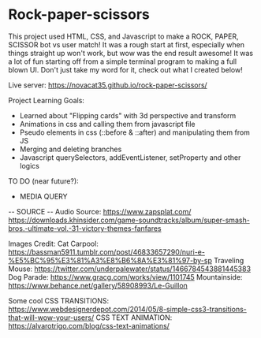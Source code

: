 # Rock-paper-scissors

This project used HTML, CSS, and Javascript to make a ROCK, PAPER, SCISSOR bot vs user match! It was a rough start at first, especially when things straight up won't work, but wow was the end result awesome! It was a lot of fun starting off from a simple terminal program to making a full blown UI. Don't just take my word for it, check out what I created below!

Live server: 
https://novacat35.github.io/rock-paper-scissors/

Project Learning Goals:
- Learned about "Flipping cards" with 3d perspective and transform
- Animations in css and calling them from javascript file 
- Pseudo elements in css (::before & ::after) and manipulating them from JS
- Merging and deleting branches
- Javascript querySelectors, addEventListener, setProperty and other logics

TO DO (near future?): 
- MEDIA QUERY

-- SOURCE -- 
Audio Source:
https://www.zapsplat.com/
https://downloads.khinsider.com/game-soundtracks/album/super-smash-bros.-ultimate-vol.-31-victory-themes-fanfares

Images Credit:
Cat Carpool: https://bassman5911.tumblr.com/post/46833657290/nuri-e-%E5%BC%95%E3%81%A3%E8%B6%8A%E3%81%97-by-sp
Traveling Mouse: https://twitter.com/underpalewater/status/1466784543881445383
Dog Parade: https://www.gracg.com/works/view/1101745
Mountainside: https://www.behance.net/gallery/58908993/Le-Guillon

Some cool CSS TRANSITIONS:
https://www.webdesignerdepot.com/2014/05/8-simple-css3-transitions-that-will-wow-your-users/
CSS TEXT ANIMATION:
https://alvarotrigo.com/blog/css-text-animations/